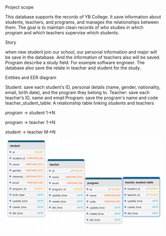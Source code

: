 Project scope

This database supports the records of YB College. It save information about students, teachers, and programs, and manages the relationships between them. The goal is to maintain clean records of who studies in which program and which teachers supervise which students.

Story

when new student join our school, our personal information and major will be save in the database. And the information of teachers also will be saved. Program describe a study field. For example software engineer. The database also save the relate in teacher and student for the study.

Entities and EER diagram

Student: save each student’s ID, personal details (name, gender, nationality, email, birth date), and the program they belong to.
Teacher:   save each teacher’s ID, name and email
Program: save the program's name and code
teacher_student_table: A relationship table linking students and teachers

program -> student 1->N

program -> teacher 1->N

student -> teacher M->N

![img.png](img.png)
